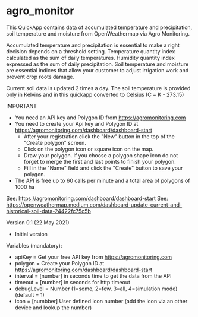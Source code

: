 # agro_monitor

This QuickApp contains data of accumulated temperature and precipitation, soil temperature and moisture from OpenWeathermap via Agro Monitoring. 

Accumulated temperature and precipitation is essential to make a right decision depends on a threshold setting. Temperature quantity index calculated as the sum of daily temperatures. Humidity quantity index expressed as the sum of daily precipitation. Soil temperature and moisture are essential indices that allow your customer to adjust irrigation work and prevent crop roots damage.

Current soil data is updated 2 times a day. The soil temperature is provided only in Kelvins and in this quickapp converted to Celsius (C = K - 273.15)


IMPORTANT
- You need an API key and Polygon ID from https://agromonitoring.com
- You need to create your Api key and Polygon ID at https://agromonitoring.com/dashboard/dashboard-start
   - After your registration click the "New" button in the top of the "Create polygon" screen.
   - Click on the polygon icon or square icon on the map.
   - Draw your polygon. If you choose a polygon shape icon do not forget to merge the first and last points to finish your polygon.
   - Fill in the "Name" field and click the "Create" button to save your polygon.
- The API is free up to 60 calls per minute and a total area of polygons	of 1000 ha


See: https://agromonitoring.com/dashboard/dashboard-start
See: https://openweathermap.medium.com/dashboard-update-current-and-historical-soil-data-24422fc75c5b


Version 0.1 (22 May 2021)
- Initial version


Variables (mandatory): 
- apiKey = Get your free API key from https://agromonitoring.com
- polygon = Create your Polygon ID at https://agromonitoring.com/dashboard/dashboard-start
- interval = [number] in seconds time to get the data from the API
- timeout = [number] in seconds for http timeout
- debugLevel = Number (1=some, 2=few, 3=all, 4=simulation mode) (default = 1)
- icon = [numbber] User defined icon number (add the icon via an other device and lookup the number)
